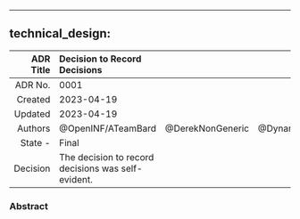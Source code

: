 ----
technical_design:
----

| ADR Title | Decision to Record Decisions | | |
| ---:|:--- |:---:|:----:|
| ADR No. | 0001 | |
| Created | 2023-04-19 | |
| Updated | 2023-04-19 | |
| Authors | @OpenINF/ATeamBard | @DerekNonGeneric | @DynamicWebPaige |
| State - | Final | |
| Decision | The decision to record decisions was self-evident. | |

### Abstract

<!-- More may be added. -->
